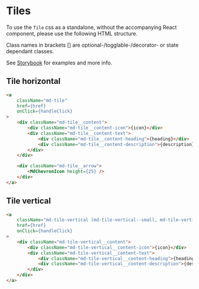 # Tiles

To use the `Tile` css as a standalone, without the accompanying React component, please use the following HTML structure.

Class names in brackets [] are optional-/togglable-/decorator- or state dependant classes.

See [Storybook](https://miljodir.github.io/md-components) for examples and more info.

## Tile horizontal

```html
<a
    className="md-tile"
    href={href}
    onClick={handleClick}
>
    <div className="md-tile__content">
        <div className="md-tile__content-icon">{icon}</div>
        <div className="md-tile__content-text">
            <div className="md-tile__content-heading">{heading}</div>
            <div className="md-tile__content-description">{description}</div>
        </div>
    </div>

    <div className="md-tile__arrow">
        <MdChevronIcon height={25} />
    </div>
</a>
```

## Tile vertical

```html
<a
    className="md-tile-vertical [md-tile-vertical--small, md-tile-vertical--large]"
    href={href}
    onClick={handleClick}
>
    <div className="md-tile-vertical__content">
        <div className="md-tile-vertical__content-icon">{icon}</div>
        <div className="md-tile-vertical__content-text">
            <div className="md-tile-vertical__content-heading">{heading}</div>
            <div className="md-tile-vertical__content-description">{description}</div>
        </div>
    </div>
</a>
```
